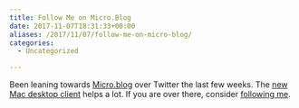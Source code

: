 ```yaml
---
title: Follow Me on Micro.Blog
date: 2017-11-07T18:31:33+00:00
aliases: /2017/11/07/follow-me-on-micro-blog/
categories:
  - Uncategorized

---
```

Been leaning towards [Micro.blog][1] over Twitter the last few weeks. The [new Mac desktop client][2] helps a lot. If you are over there, consider [following me][3].

 [1]: https://micro.blog/about
 [2]: http://help.micro.blog/2017/mac-version/
 [3]: https://micro.blog/zorn